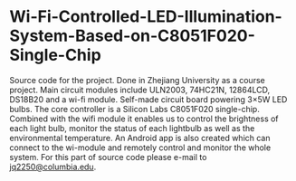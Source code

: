 # Wi-Fi-Controlled-LED-Illumination-System-Based-on-C8051F020-Single-Chip
Source code for the project. Done in Zhejiang University as a course project.
Main circuit modules include ULN2003, 74HC21N, 12864LCD, DS18B20 and a wi-fi module. Self-made circuit board powering 3×5W LED bulbs.
The core controller is a Silicon Labs C8051F020 single-chip. Combined with the wifi module it enables us to control the brightness of each light bulb, monitor the status of each lightbulb as well as the environmental temperature.
An Android app is also created which can connect to the wi-module and remotely control and monitor the whole system. For this part of source code please e-mail to jq2250@columbia.edu.
